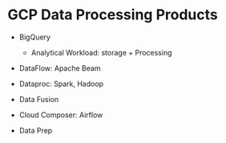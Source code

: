 
# GCP Data Processing Products

  - BigQuery
    * Analytical Workload: storage + Processing

  - DataFlow: Apache Beam

  - Dataproc: Spark, Hadoop

  - Data Fusion

  - Cloud Composer: Airflow

  - Data Prep
